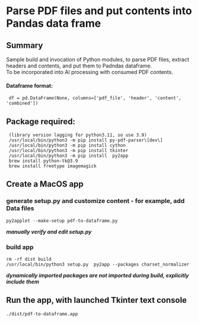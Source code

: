# Parse PDF files and put contents into Pandas data frame

## Summary
Sample build and invocation of Python modules, to parse PDF files, 
extract headers and contents, and put them to Padndas dataframe.  
To be incorporated into AI processing with consumed PDF contents.

#### Dataframe format: 
     df = pd.DataFrame(None, columns=['pdf_file', 'header', 'content', 'combined'])

##  Package required: 
     (library version lagging for python3.11, so use 3.9)
     /usr/local/bin/python3 -m pip install py-pdf-parser\[dev\]
     /usr/local/bin/python3 -m pip install cython
     /usr/local/bin/python3 -m pip install tkinter
     /usr/local/bin/python3 -m pip install  py2app
     brew install python-tk@3.9
     brew install freetype imagemagick

## Create a MacOS app

### generate setup.py and customize content - for example, add Data files
    py2applet --make-setup pdf-to-dataframe.py
*****manually verify and edit setup.py*****

###  build app
    rm -rf dist build
    /usr/local/bin/python3 setup.py  py2app --packages charset_normalizer
*****dynamically imported packages are not imported during build, explicitly include them*****

##  Run the app, with launched Tkinter text console
    ./dist/pdf-to-dataframe.app

